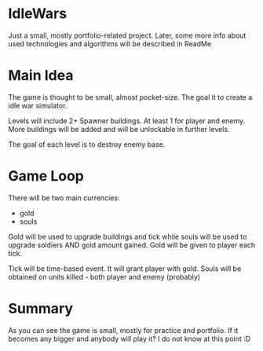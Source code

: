# IdleWars
Just a small, mostly portfolio-related project. Later, some more info about used technologies and algorithms will be described in ReadMe


# Main Idea
The game is thought to be small, almost pocket-size. The goal it to create a idle war simulator. 

Levels will include 2+ Spawner buildings. At least 1 for player and enemy. More buildings will be added and will be unlockable in further levels.

The goal of each level is to destroy enemy base.

# Game Loop

There will be two main currencies:
- gold
- souls

Gold will be used to upgrade buildings and tick while souls will be used to upgrade soldiers AND gold amount gained.
Gold will be given to player each tick.

Tick will be time-based event. It will grant player with gold. 
Souls will be obtained on units killed - both player and enemy (probably)

# Summary

As you can see the game is small, mostly for practice and portfolio. If it becomes any bigger and anybody will play it? I do not know at this point :D
